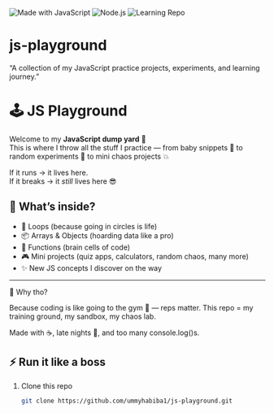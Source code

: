 ![Made with JavaScript](https://img.shields.io/badge/Made%20with-JavaScript-F7DF1E?logo=javascript&logoColor=black)
![Node.js](https://img.shields.io/badge/Node.js-43853D?logo=node.js&logoColor=white)
![Learning Repo](https://img.shields.io/badge/Status-Learning-blueviolet)

# js-playground
“A collection of my JavaScript practice projects, experiments, and learning journey.”
# 🕹️ JS Playground  

Welcome to my **JavaScript dump yard** 🚀  
This is where I throw all the stuff I practice — from baby snippets 👶 to random experiments 🧪 to mini chaos projects 💥  

If it runs → it lives here.  
If it breaks → it *still* lives here 😎  

## 📌 What’s inside?
- 🔄 Loops (because going in circles is life)  
- 📦 Arrays & Objects (hoarding data like a pro)  
- 🧠 Functions (brain cells of code)  
- 🎮 Mini projects (quiz apps, calculators, random chaos, many more)  
- ✨ New JS concepts I discover on the way  

---
🎯 Why tho?

Because coding is like going to the gym 💪 — reps matter.
This repo = my training ground, my sandbox, my chaos lab.

Made with ☕, late nights 🌙, and too many console.log()s.


## ⚡ Run it like a boss
1. Clone this repo  
   ```bash
   git clone https://github.com/ummyhabiba1/js-playground.git
